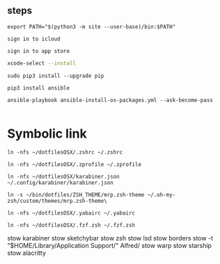 ## steps

```
export PATH="$(python3 -m site --user-base)/bin:$PATH"
```

```
sign in to icloud
```

```
sign in to app store
```

```bash
xcode-select --install
```

```
sudo pip3 install --upgrade pip
```

```
pip3 install ansible
```

```
ansible-playbook ansible-install-os-packages.yml --ask-become-pass

```

```

```

# Symbolic link

`ln -nfs ~/dotfilesOSX/.zshrc ~/.zshrc`

`ln -nfs ~/dotfilesOSX/.zprofile ~/.zprofile`

`ln -nfs ~/dotfilesOSX/karabiner.json ~/.config/karabiner/karabiner.json`

`ln -s ~/bin/dotfiles/ZSH_THEME/mrp.zsh-theme ~/.oh-my-zsh/custom/themes/mrp.zsh-theme\`

`ln -nfs ~/dotfilesOSX/.yabairc ~/.yabairc`

`ln -nfs ~/dotfilesOSX/.fzf.zsh ~/.fzf.zsh`

stow karabiner
stow sketchybar
stow zsh
stow lsd
stow borders
stow -t "$HOME/Library/Application Support/" Alfred/
stow warp
stow starship
stow alacritty
